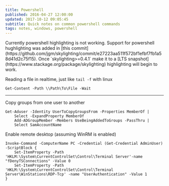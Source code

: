 ```yaml
---
title: Powershell
published: 2016-04-27 12:00:00
updated: 2017-10-12 09:05:45
subtitle: Quick notes on common powershell commands
tags: notes, windows, powershell
---
```


<aside class="sidenote">
Currently powershell highlighting is not working. Support for powershell hughlighting was added in [this commit](https://github.com/jgm/skylighting/commit/e27223aa511f572bf1efbf7fb1a58d41d2c75f15).
Once `skylighting>=0.4.1` make it to a [LTS snapshot](https://www.stackage.org/package/skylighting) highlighting will begin to work.
</aside>

Reading a file in realtime, just like `tail -f` with linux

~~~{.powershell}
Get-Content -Path \\Path\To\File -Wait
~~~

----

Copy groups from one user to another

~~~{.powershell}
Get-Aduser -Identity UserToCopyGroupsFrom -Properties MemberOf |
    Select -ExpandProperty MemberOf
    Add-ADGroupMember -Members UseBeingAddedToGroups -PassThru |
    Select SamAccountName
~~~

Enable remote desktop (assuming WinRM is enabled)

~~~{.powershell}
Invoke-Command -ComputerName PC -Credential (Get-Credential AdminUser) -ScriptBlock {
    Set-ItemProperty -Path 'HKLM:\System\CurrentControlSet\Control\Terminal Server'-name "fDenyTSConnections" -Value 0
    Set-ItemProperty -Path 'HKLM:\System\CurrentControlSet\Control\Terminal Server\WinStations\RDP-Tcp' -name "UserAuthentication" -Value 1
}
~~~
